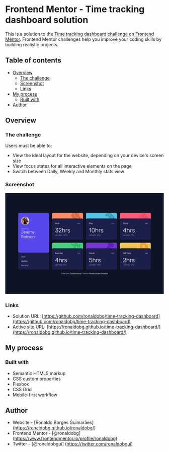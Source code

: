 # Frontend Mentor - Time tracking dashboard solution

This is a solution to the [Time tracking dashboard challenge on Frontend Mentor](https://www.frontendmentor.io/challenges/time-tracking-dashboard-UIQ7167Jw). Frontend Mentor challenges help you improve your coding skills by building realistic projects.

## Table of contents

- [Overview](#overview)
  - [The challenge](#the-challenge)
  - [Screenshot](#screenshot)
  - [Links](#links)
- [My process](#my-process)
  - [Built with](#built-with)
- [Author](#author)

## Overview

### The challenge

Users must be able to:

- View the ideal layout for the website, depending on your device's screen size
- View focus states for all interactive elements on the page
- Switch between Daily, Weekly and Monthly stats view

### Screenshot

![screenshot](./screenshot.png)

### Links

- Solution URL: [https://github.com/ronaldobg/time-tracking-dashboard](https://github.com/ronaldobg/time-tracking-dashboard)
- Active site URL: [https://ronaldobg.github.io/time-tracking-dashboard/](https://ronaldobg.github.io/time-tracking-dashboard/)

## My process

### Built with

- Semantic HTML5 markup
- CSS custom properties
- Flexbox
- CSS Grid
- Mobile-first workflow

## Author

- Website - [Ronaldo Borges Guimarães] (https://ronaldobg.github.io/ronaldobg/)
- Frontend Mentor - [@ronaldobg] (https://www.frontendmentor.io/profile/ronaldobg)
- Twitter - [@ronaldobgui] (https://twitter.com/ronaldobgui)